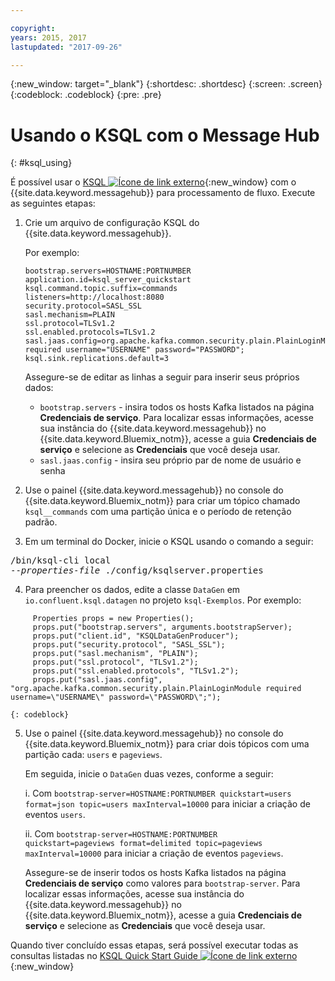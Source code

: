 ```yaml
---

copyright:
years: 2015, 2017
lastupdated: "2017-09-26"

---
```


{:new_window: target="_blank"}
{:shortdesc: .shortdesc}
{:screen: .screen}
{:codeblock: .codeblock}
{:pre: .pre}

# Usando o KSQL com o Message Hub
{: #ksql_using}

É possível usar o [KSQL ![Ícone de link externo](../../icons/launch-glyph.svg "Ícone de link externo")](https://github.com/confluentinc/ksql){:new_window}
com o {{site.data.keyword.messagehub}} para processamento de fluxo. Execute as seguintes etapas:

1. Crie um arquivo de configuração KSQL do {{site.data.keyword.messagehub}}.

    Por exemplo:
    ```
    bootstrap.servers=HOSTNAME:PORTNUMBER
    application.id=ksql_server_quickstart
    ksql.command.topic.suffix=commands
    listeners=http://localhost:8080
    security.protocol=SASL_SSL
    sasl.mechanism=PLAIN
    ssl.protocol=TLSv1.2
    ssl.enabled.protocols=TLSv1.2
    sasl.jaas.config=org.apache.kafka.common.security.plain.PlainLoginModule required username="USERNAME" password="PASSWORD";
    ksql.sink.replications.default=3
    ```
    Assegure-se de editar as linhas a seguir para inserir seus próprios dados:
	- <code>bootstrap.servers</code> - insira todos os hosts Kafka listados na página **Credenciais de serviço**. Para localizar essas informações, acesse sua instância
do {{site.data.keyword.messagehub}} no {{site.data.keyword.Bluemix_notm}}, acesse a guia **Credenciais de serviço** e selecione as **Credenciais** que você deseja usar.
	- <code>sasl.jaas.config</code> - insira seu próprio par de nome de usuário e senha
	
2. Use o painel {{site.data.keyword.messagehub}} no console do {{site.data.keyword.Bluemix_notm}} para criar um tópico chamado <code>ksql__commands</code>
com uma partição única e o período de retenção padrão.
3. Em um terminal do Docker, inicie o KSQL usando o comando a seguir:
<pre class="pre">/bin/ksql-cli local
--<var class="keyword varname">properties-file</var> ./config/ksqlserver.properties
</pre>
4. Para preencher os dados, edite a classe <code>DataGen</code> em <code>io.confluent.ksql.datagen</code> no projeto <code>ksql-Exemplos</code>. Por exemplo:
```
     Properties props = new Properties();
     props.put("bootstrap.servers", arguments.bootstrapServer);
     props.put("client.id", "KSQLDataGenProducer");
     props.put("security.protocol", "SASL_SSL");
     props.put("sasl.mechanism", "PLAIN");
     props.put("ssl.protocol", "TLSv1.2");
     props.put("ssl.enabled.protocols", "TLSv1.2");
     props.put("sasl.jaas.config", "org.apache.kafka.common.security.plain.PlainLoginModule required username=\"USERNAME\" password=\"PASSWORD\";");
```
    {: codeblock}
5. Use o painel {{site.data.keyword.messagehub}} no console do {{site.data.keyword.Bluemix_notm}} para criar dois tópicos com uma partição cada:
<code>users</code> e <code>pageviews</code>.

    Em seguida, inicie o <code>DataGen</code> duas vezes, conforme a seguir:
	
    i. Com <code>bootstrap-server=HOSTNAME:PORTNUMBER quickstart=users format=json topic=users maxInterval=10000</code> para iniciar a criação de eventos <code>users</code>.
	
    ii. Com <code>bootstrap-server=HOSTNAME:PORTNUMBER quickstart=pageviews format=delimited topic=pageviews maxInterval=10000</code> para iniciar a criação de eventos <code>pageviews</code>.
	
	Assegure-se de inserir todos os hosts Kafka listados na página **Credenciais de serviço** como valores para <code>bootstrap-server</code>. Para localizar essas informações,
acesse sua instância do {{site.data.keyword.messagehub}} no {{site.data.keyword.Bluemix_notm}},
acesse a guia **Credenciais de serviço** e selecione as **Credenciais** que você deseja usar.

Quando tiver concluído essas etapas, será possível executar todas as consultas listadas no [KSQL Quick Start Guide ![Ícone de link externo](../../icons/launch-glyph.svg "Ícone de link externo")](https://github.com/confluentinc/ksql/tree/0.1.x/docs/quickstart#create-a-stream-and-table){:new_window}

